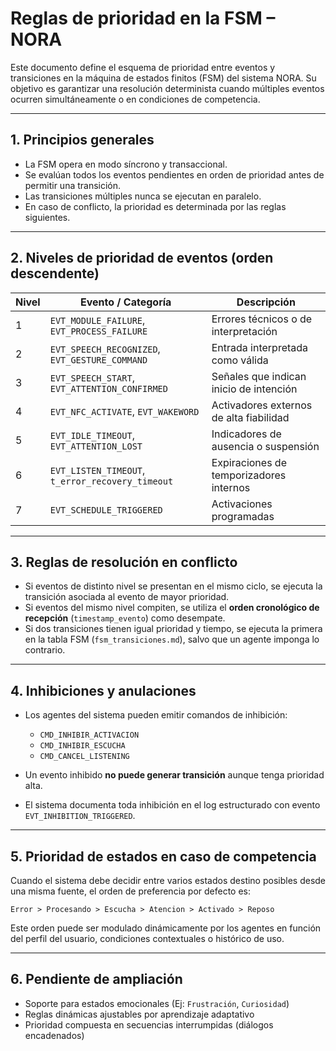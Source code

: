 # Reglas de prioridad en la FSM – NORA

Este documento define el esquema de prioridad entre eventos y transiciones en la máquina de estados finitos (FSM) del sistema NORA. Su objetivo es garantizar una resolución determinista cuando múltiples eventos ocurren simultáneamente o en condiciones de competencia.

---

## 1. Principios generales

* La FSM opera en modo síncrono y transaccional.
* Se evalúan todos los eventos pendientes en orden de prioridad antes de permitir una transición.
* Las transiciones múltiples nunca se ejecutan en paralelo.
* En caso de conflicto, la prioridad es determinada por las reglas siguientes.

---

## 2. Niveles de prioridad de eventos (orden descendente)

| Nivel | Evento / Categoría                               | Descripción                             |
| ----- | ------------------------------------------------ | --------------------------------------- |
| 1     | `EVT_MODULE_FAILURE`, `EVT_PROCESS_FAILURE`      | Errores técnicos o de interpretación    |
| 2     | `EVT_SPEECH_RECOGNIZED`, `EVT_GESTURE_COMMAND`   | Entrada interpretada como válida        |
| 3     | `EVT_SPEECH_START`, `EVT_ATTENTION_CONFIRMED`    | Señales que indican inicio de intención |
| 4     | `EVT_NFC_ACTIVATE`, `EVT_WAKEWORD`               | Activadores externos de alta fiabilidad |
| 5     | `EVT_IDLE_TIMEOUT`, `EVT_ATTENTION_LOST`         | Indicadores de ausencia o suspensión    |
| 6     | `EVT_LISTEN_TIMEOUT`, `t_error_recovery_timeout` | Expiraciones de temporizadores internos |
| 7     | `EVT_SCHEDULE_TRIGGERED`                         | Activaciones programadas                |

---

## 3. Reglas de resolución en conflicto

* Si eventos de distinto nivel se presentan en el mismo ciclo, se ejecuta la transición asociada al evento de mayor prioridad.
* Si eventos del mismo nivel compiten, se utiliza el **orden cronológico de recepción** (`timestamp_evento`) como desempate.
* Si dos transiciones tienen igual prioridad y tiempo, se ejecuta la primera en la tabla FSM (`fsm_transiciones.md`), salvo que un agente imponga lo contrario.

---

## 4. Inhibiciones y anulaciones

* Los agentes del sistema pueden emitir comandos de inhibición:

  * `CMD_INHIBIR_ACTIVACION`
  * `CMD_INHIBIR_ESCUCHA`
  * `CMD_CANCEL_LISTENING`
* Un evento inhibido **no puede generar transición** aunque tenga prioridad alta.
* El sistema documenta toda inhibición en el log estructurado con evento `EVT_INHIBITION_TRIGGERED`.

---

## 5. Prioridad de estados en caso de competencia

Cuando el sistema debe decidir entre varios estados destino posibles desde una misma fuente, el orden de preferencia por defecto es:

```
Error > Procesando > Escucha > Atencion > Activado > Reposo
```

Este orden puede ser modulado dinámicamente por los agentes en función del perfil del usuario, condiciones contextuales o histórico de uso.

---

## 6. Pendiente de ampliación

* Soporte para estados emocionales (Ej: `Frustración`, `Curiosidad`)
* Reglas dinámicas ajustables por aprendizaje adaptativo
* Prioridad compuesta en secuencias interrumpidas (diálogos encadenados)
